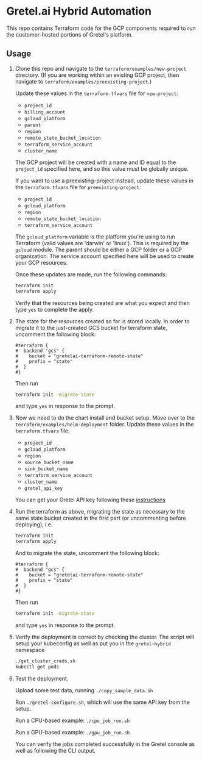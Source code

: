 # Gretel.ai Hybrid Automation

This repo contains Terraform code for the GCP components required to run the customer-hosted portions of Gretel's platform.

## Usage

1. Clone this repo and navigate to the `terraform/examples/new-project` directory. (If you are working within an existing GCP project, then navigate to `terraform/examples/preexisting-project`.)

   Update these values in the `terraform.tfvars` file for `new-project`:

   - `project_id`
   - `billing_account`
   - `gcloud_platform`
   - `parent`
   - `region`
   - `remote_state_bucket_location`
   - `terraform_service_account`
   - `cluster_name`

   The GCP project will be created with a name and ID equal to the `project_id` specified here, and so this value must be globally unique.

   If you want to use a preexisting-project instead, update these values in the `terraform.tfvars` file for `preexisting-project`:

   - `project_id`
   - `gcloud_platform`
   - `region`
   - `remote_state_bucket_location`
   - `terraform_service_account`

   The `gcloud_platform` variable is the platform you're using to run Terraform (valid values are 'darwin' or 'linux'). This is required by the `gcloud` module. The parent should be either a GCP folder or a GCP organization. The service account specified here will be used to create your GCP resources.

   Once these updates are made, run the following commands:

   ```bash
   terraform init
   terraform apply
   ```

   Verify that the resources being created are what you expect and then type `yes` to complete the apply.

1. The state for the resources created so far is stored locally. In order to migrate it to the just-created GCS bucket for terraform state, uncomment the following block:

   ```hcl
   #terraform {
   #  backend "gcs" {
   #    bucket = "gretelai-terraform-remote-state"
   #    prefix = "state"
   #  }
   #}
   ```

   Then run

   ```bash
   terraform init -migrate-state
   ```

   and type `yes` in response to the prompt.

1. Now we need to do the chart install and bucket setup. Move over to the `terraform/examples/helm-deployment` folder. Update these values in the `terraform.tfvars` file:

   - `project_id`
   - `gcloud_platform`
   - `region`
   - `source_bucket_name`
   - `sink_bucket_name`
   - `terraform_service_account`
   - `cluster_name`
   - `gretel_api_key`

   You can get your Gretel API key following these [instructions](https://docs.gretel.ai/guides/environment-setup)

1. Run the terraform as above, migrating the state as necessary to the same state bucket created in the first part (or uncommenting before deploying), i.e.

   ```bash
   terraform init
   terraform apply
   ```

   And to migrate the state, uncomment the following block:

   ```hcl
   #terraform {
   #  backend "gcs" {
   #    bucket = "gretelai-terraform-remote-state"
   #    prefix = "state"
   #  }
   #}
   ```

   Then run

   ```bash
   terraform init -migrate-state
   ```

   and type `yes` in response to the prompt.

1. Verify the deployment is correct by checking the cluster. The script will setup your kubeconfig as well as put you in the `gretel-hybrid` namespace

   ```bash
   ./get_cluster_creds.sh
   kubectl get pods
   ```

1. Test the deployment.

   Upload some test data, running `./copy_sample_data.sh`

   Run `./gretel-configure.sh`, which will use the same API key from the setup.

   Run a CPU-based example: `./cpu_job_run.sh`

   Run a GPU-based example: `./gpu_job_run.sh`

   You can verify the jobs completed successfully in the Gretel console as well as following the CLI output.
